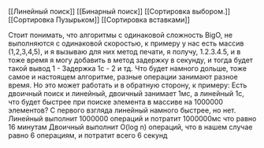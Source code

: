 [[Линейный поиск]]
[[Бинарный поиск]]
[[Сортировка выбором.]]
[[Сортировка Пузырьком]]
[[Сортировка вставками]]

Стоит понимать, что алгоритмы с одинаковой сложность BigO, не выполняются с одинаковой скоростью, к примеру у нас есть массив (1,2,3,4,5), и я вызываю для них метод печати, я получу, 1.2.3.4.5, и в тоже время я могу добавить в метод задержку в секунду, и тогда будет такой вывод
1 - Задержка 1с - 2 и тд.
Что будет намного дольше, тоже самое и настоящем алгоритме, разные операции занимают разное время. Но это может работать и в обратную сторону, к примеру:
Есть двоичный поиск и линейный, двоичный занимает 1мс, а линейный 1с, что будет быстрее при поиске элемента в массиве на 1000000 элементов? С первого взгляда линейный намного быстрее, но нет.
Линейный выполнит 1000000 операций и потратит 1000000мс что равно 16 минутам
Двоичный выполнит O(log n) операций, что в нашем случае равно 6 операциям, и потратит всего 6 секунд